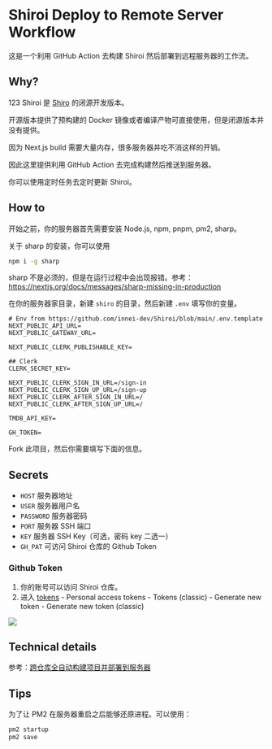 # Shiroi Deploy to Remote Server Workflow

这是一个利用 GitHub Action 去构建 Shiroi 然后部署到远程服务器的工作流。

## Why?
123
Shiroi 是 [Shiro](https://github.com/Innei/Shiro) 的闭源开发版本。

开源版本提供了预构建的 Docker 镜像或者编译产物可直接使用，但是闭源版本并没有提供。

因为 Next.js build 需要大量内存，很多服务器并吃不消这样的开销。

因此这里提供利用 GitHub Action 去完成构建然后推送到服务器。

你可以使用定时任务去定时更新 Shiroi。

## How to

开始之前，你的服务器首先需要安装 Node.js, npm, pnpm, pm2, sharp。

关于 sharp 的安装，你可以使用

```sh
npm i -g sharp
```

sharp 不是必须的，但是在运行过程中会出现报错。参考：https://nextjs.org/docs/messages/sharp-missing-in-production

在你的服务器家目录，新建 `shiro` 的目录，然后新建 `.env` 填写你的变量。

```
# Env from https://github.com/innei-dev/Shiroi/blob/main/.env.template
NEXT_PUBLIC_API_URL=
NEXT_PUBLIC_GATEWAY_URL=

NEXT_PUBLIC_CLERK_PUBLISHABLE_KEY=

## Clerk
CLERK_SECRET_KEY=

NEXT_PUBLIC_CLERK_SIGN_IN_URL=/sign-in
NEXT_PUBLIC_CLERK_SIGN_UP_URL=/sign-up
NEXT_PUBLIC_CLERK_AFTER_SIGN_IN_URL=/
NEXT_PUBLIC_CLERK_AFTER_SIGN_UP_URL=/

TMDB_API_KEY=

GH_TOKEN=
```

Fork 此项目，然后你需要填写下面的信息。

## Secrets

- `HOST` 服务器地址
- `USER` 服务器用户名
- `PASSWORD` 服务器密码
- `PORT` 服务器 SSH 端口
- `KEY` 服务器 SSH Key（可选，密码 key 二选一）
- `GH_PAT` 可访问 Shiroi 仓库的 Github Token

### Github Token

1. 你的账号可以访问 Shiroi 仓库。
2. 进入 [tokens](https://github.com/settings/tokens) - Personal access tokens - Tokens (classic) - Generate new token - Generate new token (classic) 

![](https://github.com/innei-dev/shiroi-deploy-action/assets/41265413/e55d32cb-bd30-46b7-a603-7d00b3f8a413)

## Technical details

参考：[跨仓库全自动构建项目并部署到服务器](./post.md)

## Tips

为了让 PM2 在服务器重启之后能够还原进程。可以使用：

```sh
pm2 startup
pm2 save
```